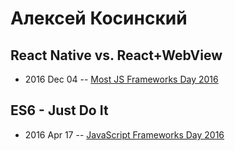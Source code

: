 # Алексей Косинский

## React Native vs. React+WebView
- 2016 Dec 04 -- [Most JS Frameworks Day 2016](https://frameworksdays.com/event/most-js-fwdays-2016/review/react-native-vs-react-webview)    
## ES6 - Just Do It
- 2016 Apr 17 -- [JavaScript Frameworks Day 2016](https://frameworksdays.com/event/js-frameworks-day-2016/review/es6-just-do-it)    
